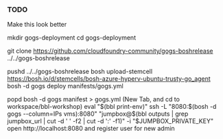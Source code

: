 ### TODO
Make this look better

mkdir gogs-deployment
cd gogs-deployment

git clone https://github.com/cloudfoundry-community/gogs-boshrelease ../../gogs-boshrelease

pushd ../../gogs-boshrelease
bosh upload-stemcell https://bosh.io/d/stemcells/bosh-azure-hyperv-ubuntu-trusty-go_agent
bosh -d gogs deploy manifests/gogs.yml

popd 
bosh -d gogs manifest > gogs.yml
(New Tab, and cd to workspace/bbl-workshop)
eval "$(bbl print-env)"
ssh -L "8080:$(bosh -d gogs --column=IPs vms):8080" "jumpbox@$(bbl outputs | grep jumpbox_url | cut -d ' ' -f2 | cut -d ':' -f1)" -i "$JUMPBOX_PRIVATE_KEY"
open http://localhost:8080 and register user for new admin